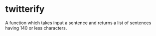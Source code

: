 # twitterify

A function which takes input a sentence and returns a list of sentences having 140 or less characters.
